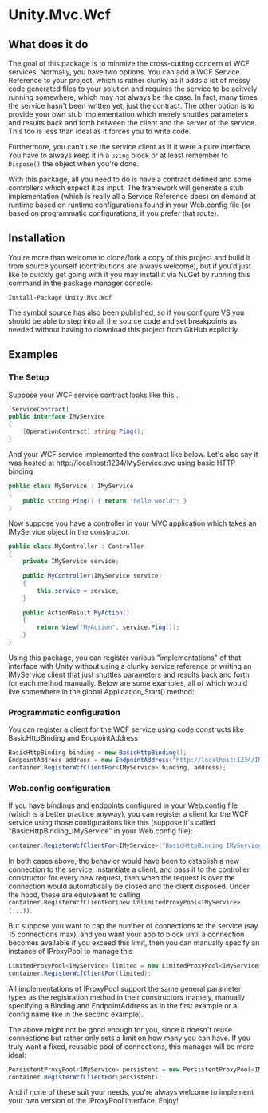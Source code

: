 ﻿# Unity.Mvc.Wcf

## What does it do

The goal of this package is to minmize the cross-cutting
concern of WCF services. Normally, you have two options.
You can add a WCF Service Reference to your project, which is rather
clunky as it adds a lot of messy code generated files to
your solution and requires the service to be acitvely running
somewhere, which may not always be the case. In fact, many times
the service hasn't been written yet, just the contract. The
other option is to provide your own stub implementation which merely
shuttles parameters and results back and forth between the client
and the server of the service. This too is less than ideal as it
forces you to write code.

Furthermore, you can't use the service client as if it were a
pure interface. You have to always keep it in a `using` block
or at least remember to `Dispose()` the object when you're done.

With this package, all you need to do is have a contract defined
and some controllers which expect it as input. The framework will
generate a stub implementation (which is really all a Service Reference
does) on demand at runtime based on runtime configurations found in
your Web.config file (or based on programmatic configurations, if
you prefer that route).

## Installation

You're more than welcome to clone/fork a copy of this project and
build it from source yourself (contributions are always welcome),
but if you'd just like to quickly get going with it you may install
it via NuGet by running this command in the package manager console:

```
Install-Package Unity.Mvc.Wcf
```

The symbol source has also been published, so if you [configure VS](http://www.symbolsource.org/Public/Home/VisualStudio)
you should be able to step into all the source code and set breakpoints
as needed without having to download this project from GitHub explicitly.

## Examples

### The Setup

Suppose your WCF service contract looks like this...

```C#
[ServiceContract]
public interface IMyService
{
    [OperationContract] string Ping();
}
```

And your WCF service implemented the contract like below.
Let's also say it was hosted at http://localhost:1234/MyService.svc
using basic HTTP binding

```C#
public class MyService : IMyService
{
    public string Ping() { return "hello world"; }
}
```

Now suppose you have a controller in your MVC application
which takes an IMyService object in the constructor.

```C#
public class MyController : Controller
{
    private IMyService service;

    public MyController(IMyService service)
    {
        this.service = service;
    }

    public ActionResult MyAction()
    {
        return View("MyAction", service.Ping());
    }
}
```

Using this package, you can register various "implementations"
of that interface with Unity without using a clunky service reference
or writing an IMyService client that just shuttles parameters and
results back and forth for each method manually. Below are some examples,
all of which would live somewhere in the global Application_Start() method:

### Programmatic configuration

You can register a client for the WCF service using
code constructs like BasicHttpBinding and EndpointAddress

```C#
BasicHttpBinding binding = new BasicHttpBinding();
EndpointAddress address = new EndpointAddress("http://localhost:1234/IMyService.svc");
container.RegisterWcfClientFor<IMyService>(binding, address);
```

### Web.config configuration

If you have bindings and endpoints configured in
your Web.config file (which is a better practice anyway),
you can register a client for the WCF service using
those configurations like this (suppose it's called
"BasicHttpBinding_IMyService" in your Web.config file):

```C#
container.RegisterWcfClientFor<IMyService>("BasicHttpBinding_IMyService");
```

In both cases above, the behavior would have been to establish
a new connection to the service, instantiate a client, and pass it
to the controller constructor for every new request, then when the
request is over the connection would automatically be closed and
the client disposed. Under the hood, these are equivalent to calling
`container.RegisterWcfClientFor(new UnlimitedProxyPool<IMyService>(...))`.

But suppose you want to cap the number of connections to the service
(say 15 connections max), and you want your app to block until
a connection becomes available if you exceed this limit, then you
can manually specify an instance of IProxyPool to manage this

```C#
LimitedProxyPool<IMyService> limited = new LimitedProxyPool<IMyService>(15, "BasicHttpBinding_IMyService");
container.RegisterWcfClientFor(limited);
```

All implementations of IProxyPool support the same general parameter types
as the registration method in their constructors (namely, manually specifying
a Binding and EndpointAddress as in the first example or a config name like
in the second example).

The above might not be good enough for you, since it doesn't reuse
connections but rather only sets a limit on how many you can have.
If you truly want a fixed, reusable pool of connections, this manager
will be more ideal:

```C#
PersistentProxyPool<IMyService> persistent = new PersistentProxyPool<IMyService>(15, binding, address);
container.RegisterWcfClientFor(persistent);
```

And if none of these suit your needs, you're always welcome to implement
your own version of the IProxyPool interface. Enjoy!